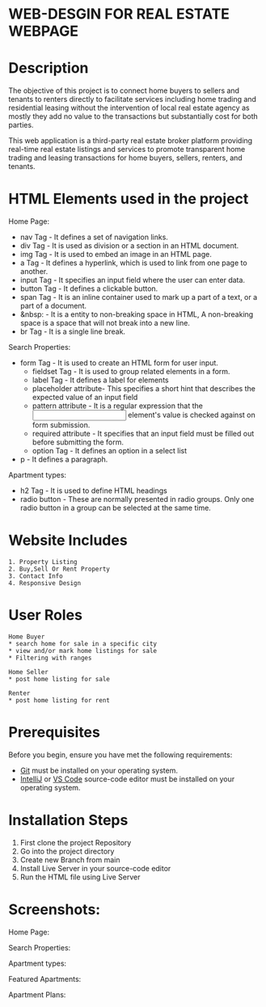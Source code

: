 # WEB-DESGIN FOR REAL ESTATE WEBPAGE

# Description
The objective of this project is to connect home buyers to sellers and tenants to renters directly to facilitate services including home trading and residential leasing without the intervention of local real estate agency as mostly they add no value to the transactions but substantially cost for both parties.

This web application is a third-party real estate broker platform providing real-time real estate listings and services to promote transparent home trading and leasing transactions for home buyers, sellers, renters, and tenants.

# HTML Elements used in the project

Home Page:
* nav Tag - It defines a set of navigation links.
* div Tag - It is used as division or a section in an HTML document.
* img Tag - It is used to embed an image in an HTML page.
* a Tag - It defines a hyperlink, which is used to link from one page to another.
* input Tag - It specifies an input field where the user can enter data.
* button Tag - It defines a clickable button.
* span Tag - It is an inline container used to mark up a part of a text, or a part of a document.
* &nbsp: - It is a entity to non-breaking space in HTML, A non-breaking space is a space that will not break into a new line.
* br Tag - It is a single line break.

Search Properties:

* form Tag - It is used to create an HTML form for user input.
    * fieldset Tag - It is used to group related elements in a form.
    * label Tag - It defines a label for elements
    * placeholder attribute- This specifies a short hint that describes the expected value of an input field 
    * pattern attribute - It is a regular expression that the <input> element's value is checked against on form submission. 
    * required attribute - It specifies that an input field must be filled out before submitting the form.
    * option Tag - It defines an option in a select list
* p - It defines a paragraph.

Apartment types:

* h2 Tag - It is used to define HTML headings
* radio button - These are normally presented in radio groups. Only one radio button in a group can be selected at the same time.

# Website Includes
    1. Property Listing
    2. Buy,Sell Or Rent Property
    3. Contact Info
    4. Responsive Design
 
# User Roles
    Home Buyer
    * search home for sale in a specific city
    * view and/or mark home listings for sale
    * Filtering with ranges
    
    Home Seller
    * post home listing for sale
    
    Renter
    * post home listing for rent
    
# Prerequisites
Before you begin, ensure you have met the following requirements:

  - [Git](https://git-scm.com/downloads) must be installed on your operating system.
  - [IntelliJ](https://www.jetbrains.com/community/education/#students) or [VS Code](https://code.visualstudio.com/) source-code editor must be installed on your operating system.

# Installation Steps
1. First clone the project Repository
2. Go into the project directory
3. Create new Branch from main
4. Install Live Server in your source-code editor
5. Run the HTML file using Live Server

# Screenshots:
Home Page:

Search Properties:

Apartment types:

Featured Apartments:

Apartment Plans:



 

  
